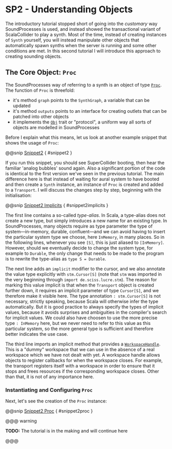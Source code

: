 # SP2 - Understanding Objects

The introductory tutorial stopped short of going into the _customary_ way SoundProcesses is used, and instead showed the
transactional variant of ScalaCollider to play a synth. Most of the time, instead of creating instances of `Synth` yourself, you
will instead manipulate other objects that automatically spawn synths when the server is running and some other conditions are met.
In this second tutorial I will introduce this approach to creating sounding objects.

## The Core Object: `Proc`

The SoundProcesses way of referring to a synth is an object of type [`Proc`](latest/api/de/sciss/synth/proc/Proc.html).
The function of `Proc` is threefold:

- it's method `graph` points to the `SynthGraph`, a variable that can be updated
- it's method `outputs` points to an interface for creating outlets that can be patched into other objects
- it implements the [`Obj`](latest/api/de/sciss/lucre/stm/Obj.html) trait or "protocol", a uniform
  way all sorts of objects are modelled in SoundProcesses

Before I explain what this means, let us look at another example snippet that shows the usage of `Proc`:

@@snip [Snippet2]($sp_tut$/Snippet2.scala) { #snippet2 }

If you run this snippet, you should see SuperCollider booting, then hear the familiar 'analog bubbles' sound again. Also a significant
portion of the code is identical to the first version we've seen in the previous tutorial. The main difference here is that instead of
waiting for aural system to have booted and then create a `Synth` instance, an instance of `Proc` is created and added to a `Transport`.
I will discuss the changes step by step, beginning with the initialisation:

@@snip [Snippet2 Implicits]($sp_tut$/Snippet2Parts.scala) { #snippet2implicits }

The first line contains a so-called _type-alias_. In Scala, a type-alias does not create a new type, but simply introduces a new name for
an existing type. In SoundProcesses, many objects require as type parameter the type of system&mdash;in-memory, durable, confluent&mdash;and
we can avoid having to insert the particular system type we choose, here `InMemory`, in many places. So in the following lines, whenever
you see `[S]`, this is just aliased to `[InMemory]`. However, should we eventually decide to change the system type, for example to
`Durable`, the only change that needs to be made to the program is to rewrite the type-alias as `type S = Durable`.

The next line adds an `implicit` modifier to the cursor, and we also annotate the value type explicitly with `stm.Cursor[S]` (note that `stm`
was imported in the very beginning through `import de.sciss.lucre.stm`). The reason for marking this value implicit is that when the
`Transport` object is created further down, it requires an implicit parameter of type `Cursor[S]`, and we therefore make it visible here.
The type annotation `: stm.Cursor[S]` is not necessary, strictly speaking, because Scala will otherwise infer the type automatically. But 
it is good practice to always specify the types of implicit values, because it avoids surprises and ambiguities in the compiler's search for implicit
values. We could also have choosen to use the more precise type `: InMemory` here, but we never need to refer to this value as this particular
system, so the more general type is sufficient and therefore better indicates the use case.

The third line imports an implicit method that provides a [`WorkspaceHandle`](latest/api/de/sciss/synth/proc/WorkspaceHandle.html).
This is a "dummy" workspace that we can use in the absence of a real workspace which we have not dealt with yet. A workspace handle allows
objects to register callbacks for when the workspace closes. For example, the transport registers itself with a workspace in order to ensure
that it stops and frees resources if the corresponding workspace closes. Other than that, it is not of any importance here.

### Instantiating and Configuring `Proc`

Next, let's see the creation of the `Proc` instance:

@@snip [Snippet2 Proc]($sp_tut$/Snippet2Parts.scala) { #snippet2proc }



@@@ warning

__TODO:__ The tutorial is in the making and will continue here

@@@
